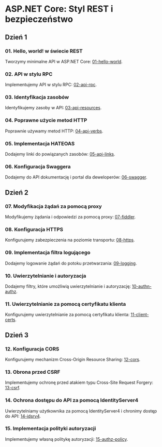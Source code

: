 # ASP.NET Core: Styl REST i bezpieczeństwo

## Dzień 1

### 01. Hello, world! w świecie REST

Tworzymy minimalne API w ASP.NET Core: [01-hello-world](/01-hello-world/README.md).

### 02. API w stylu RPC

Implementujemy API w stylu RPC: [02-api-rpc](/02-api-rpc/README.md).

### 03. Identyfikacja zasobów

Identyfikujemy zasoby w API: [03-api-resources](/02-api-resources/README.md).

### 04. Poprawne użycie metod HTTP

Poprawnie używamy metod HTTP: [04-api-verbs](/02-api-verbs/README.md).

### 05. Implementacja HATEOAS

Dodajemy linki do powiązanych zasobów: [05-api-links](/05-api-links/README.md).

### 06. Konfiguracja Swaggera

Dodajemy do API dokumentację i portal dla deweloperów: [06-swagger](/06-swagger/README.md).

## Dzień 2

### 07. Modyfikacja żądań za pomocą proxy

Modyfikujemy żądania i odpowiedzi za pomocą proxy: [07-fiddler](/07-fiddler/README.md).

### 08. Konfiguracja HTTPS

Konfigurujemy zabezpieczenia na poziomie transportu: [08-https](/08-https/README.md).

### 09. Implementacja filtra logującego

Dodajemy logowanie żądań do potoku przetwarzania: [09-logging](/09-logging/README.md).

### 10. Uwierzytelnianie i autoryzacja

Dodajemy filtry, które umożliwią uwierzytelnianie i autoryzację: [10-authn-authz](/10-authn-authz/README.md).

### 11. Uwierzytelnianie za pomocą certyfikatu klienta

Konfigurujemy uwierzytelnianie za pomocą certyfikatu klienta: [11-client-certs](/11-client-certs/README.md).

## Dzień 3

### 12. Konfiguracja CORS

Konfigurujemy mechanizm Cross-Origin Resource Sharing: [12-cors](/12-cors/README.md).

### 13. Obrona przed CSRF

Implementujemy ochronę przed atakiem typu Cross-Site Request Forgery: [13-csrf](/13-csrf/README.md).

### 14. Ochrona dostępu do API za pomocą IdentityServer4

Uwierzytelniamy użytkownika za pomocą IdentityServer4 i chronimy dostęp do API: [14-idsrv4](/14-idsrv4/README.md).

### 15. Implementacja polityki autoryzacji

Implementujemy własną politykę autoryzacji: [15-authz-policy](/15-authz-policy/README.md).